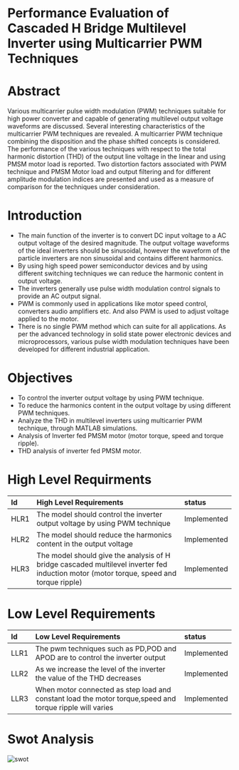 # Performance Evaluation of Cascaded H Bridge Multilevel Inverter using Multicarrier PWM Techniques

# Abstract
Various multicarrier pulse width modulation (PWM) techniques suitable for high power converter and capable of generating multilevel output voltage waveforms are discussed. Several interesting characteristics of the multicarrier PWM techniques are revealed. A multicarrier PWM technique combining the disposition and the phase shifted concepts is considered. The performance of the various techniques with respect to the total harmonic distortion (THD) of the output line voltage in the linear and using PMSM motor load is reported. Two distortion factors associated with PWM technique and PMSM Motor load and output filtering and for different amplitude modulation indices are presented and used as a measure of comparison for the techniques under consideration.	

# Introduction
- The main function of the inverter is to convert DC input voltage to a AC output voltage of the desired magnitude. The output voltage waveforms of the ideal inverters should be sinusoidal, however the waveform of the particle inverters are non sinusoidal and contains different harmonics.
- By using high speed power semiconductor devices and by using different switching techniques we can reduce the harmonic content in output voltage.
- The inverters generally use pulse width modulation control signals to provide an AC output signal.
- PWM is commonly used in applications like motor speed control, converters audio amplifiers etc. And also PWM is used to adjust voltage applied to the motor.
- There is no single PWM method which can suite for all applications. As per the advanced technology in solid state power electronic devices and microprocessors, various pulse width modulation techniques have been developed for different industrial application.

# Objectives
- To control the inverter output voltage by using PWM technique.
- To reduce the harmonics content in the output voltage by using different PWM techniques. 
- Analyze the THD in multilevel inverters using multicarrier PWM technique, through MATLAB simulations. 
- Analysis of Inverter fed PMSM motor (motor torque, speed and torque ripple).
- THD analysis of inverter fed PMSM motor. 


# High Level Requirments
| Id          |  High Level Requirements  |    status  |
| :--        | :--          |   :--     |
| HLR1        | The model should control the inverter output voltage by using PWM technique   | Implemented |
| HLR2        | The model should reduce the harmonics content in the output voltage |  Implemented|
| HLR3        | The model should give the analysis of H bridge cascaded multilevel inverter fed induction motor (motor torque, speed and torque ripple) | Implemented |

# Low Level Requirements
| Id          |  Low Level Requirements  |    status  |
| :--        | :--          |   :--     |
| LLR1        | The pwm techniques such as PD,POD and APOD are to control the inverter output  | Implemented |
| LLR2        | As we increase the level of the inverter the value of the THD decreases  | Implemented |
| LLR3       | When motor connected as step load and constant load the motor torque,speed and torque ripple will varies  | Implemented |

# Swot Analysis
![swot](https://user-images.githubusercontent.com/98802184/160176719-cbbf9f5d-830e-4e89-a219-7e74a085f881.PNG)
